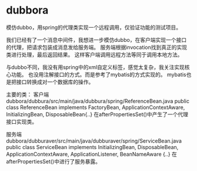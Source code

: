 # dubbora
模仿dubbo，用spring的代理类实现一个远程调用，仅验证功能的测试项目。

我们已经有了一个消息中间件，我想进一步模仿dubbo，在客户端实现一个接口的代理，把请求包装成消息发给服务端。
服务端根据invocation找到真正的实现类进行处理，最后返回结果。
这样客户端调用远程方法等同于调用本地方法。


与dubbo不同，我没有用spring中的xml自定义标签，感觉太复杂，我关注实现核心功能。
也没用注解接口的方式。而是参考了mybatis的方式实现的。
mybatis也是把接口转换成对一个数据库的操作。

主要的类：
客户端
 dubbora/dubbura/src/main/java/dubbura/spring/ReferenceBean.java
public class ReferenceBean<T>  implements FactoryBean, ApplicationContextAware, InitializingBean, DisposableBean{..}
  在afterPropertiesSet()中产生了一个代理接口实现类。
  
服务端
 dubbora/dubburaver/src/main/java/dubburaver/spring/ServiceBean.java
public class ServiceBean<T> implements InitializingBean, DisposableBean, ApplicationContextAware, ApplicationListener, BeanNameAware {..}
  在afterPropertiesSet()中进行了服务暴露。
  
